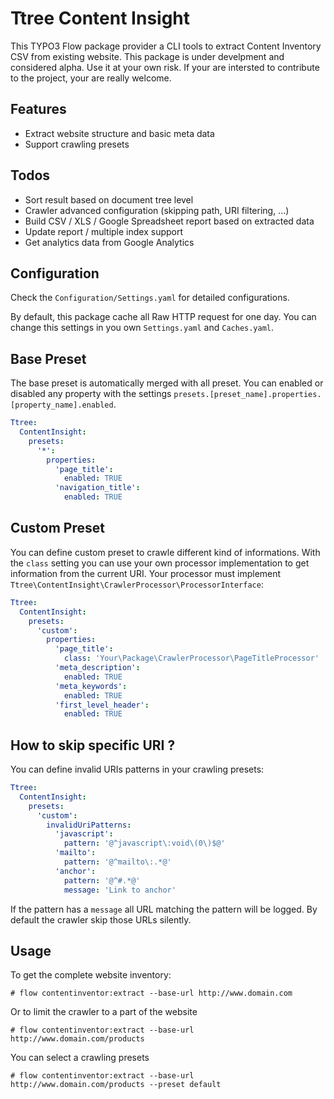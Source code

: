 Ttree Content Insight
=====================

This TYPO3 Flow package provider a CLI tools to extract Content Inventory CSV from existing website. This package is
under develpment and considered alpha. Use it at your own risk. If your are intersted to contribute to the project,
your are really welcome.

Features
--------

* Extract website structure and basic meta data
* Support crawling presets

Todos
-----

* Sort result based on document tree level
* Crawler advanced configuration (skipping path, URI filtering, ...)
* Build CSV / XLS / Google Spreadsheet report based on extracted data
* Update report / multiple index support
* Get analytics data from Google Analytics

Configuration
-------------

Check the ``Configuration/Settings.yaml`` for detailed configurations. 

By default, this package cache all Raw HTTP request for one day. You can change this settings in you own 
``Settings.yaml`` and ``Caches.yaml``.

Base Preset
-----------

The base preset is automatically merged with all preset. You can enabled or disabled any property with the settings 
``presets.[preset_name].properties.[property_name].enabled``.

```yaml
Ttree:
  ContentInsight:
    presets:
      '*':
        properties:
          'page_title':
            enabled: TRUE
          'navigation_title':
            enabled: TRUE
```

Custom Preset
-----------

You can define custom preset to crawle different kind of informations. With the ``class`` setting you can use your
own processor implementation to get information from the current URI. Your processor must implement 
``Ttree\ContentInsight\CrawlerProcessor\ProcessorInterface``:

```yaml
Ttree:
  ContentInsight:
    presets:
      'custom':
        properties:
          'page_title':
            class: 'Your\Package\CrawlerProcessor\PageTitleProcessor'
          'meta_description':
            enabled: TRUE
          'meta_keywords':
            enabled: TRUE
          'first_level_header':
            enabled: TRUE
```

How to skip specific URI ?
--------------------------

You can define invalid URIs patterns in your crawling presets:

```yaml
Ttree:
  ContentInsight:
    presets:
      'custom':
        invalidUriPatterns:
          'javascript':
            pattern: '@^javascript\:void\(0\)$@'
          'mailto':
            pattern: '@^mailto\:.*@'
          'anchor':
            pattern: '@^#.*@'
            message: 'Link to anchor'
```

If the pattern has a ``message`` all URL matching the pattern will be logged. By default the crawler skip 
those URLs silently.

Usage
-----

To get the complete website inventory:

```
# flow contentinventor:extract --base-url http://www.domain.com
```

Or to limit the crawler to a part of the website

```
# flow contentinventor:extract --base-url http://www.domain.com/products
```

You can select a crawling presets

```
# flow contentinventor:extract --base-url http://www.domain.com/products --preset default
```

